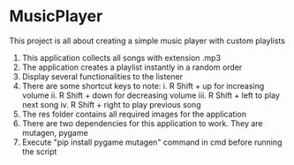 # MusicPlayer
This project is all about creating a simple music player with custom playlists
1. This application collects all songs with extension .mp3
2. The application creates a playlist instantly in a random order
3. Display several functionalities to the listener
4. There are some shortcut keys to note:
    i. R Shift + up for increasing volume
    ii. R Shift + down for decreasing volume
    iii. R Shift + left to play next song
    iv. R Shift + right to play previous song
5. The res folder contains all required images for the application
6. There are two dependencies for this application to work. They are mutagen, pygame
7. Execute "pip install pygame mutagen" command in cmd before running the script
